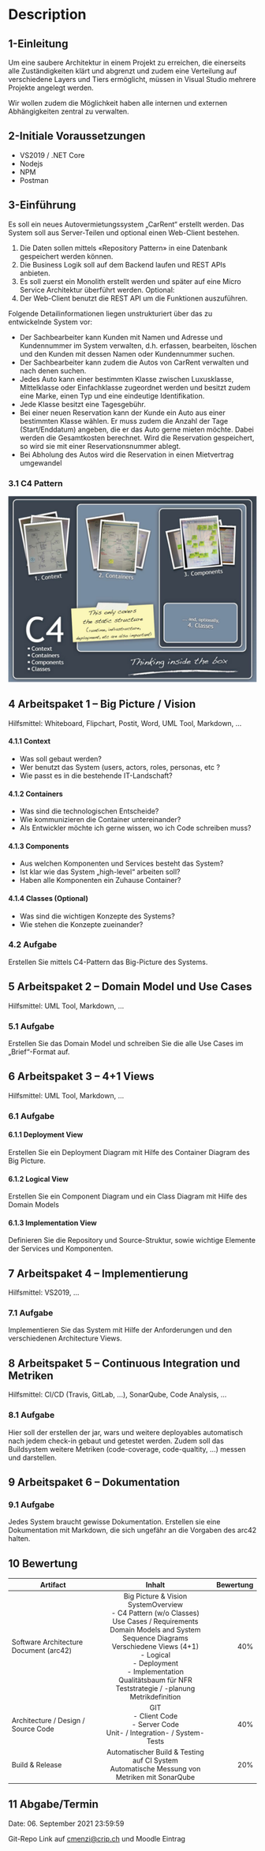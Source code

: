 # Description
## 1-Einleitung
Um eine saubere Architektur in einem Projekt zu erreichen, die einerseits alle Zuständigkeiten klärt und abgrenzt
und zudem eine Verteilung auf verschiedene Layers und Tiers ermöglicht, müssen in Visual Studio mehrere Projekte angelegt werden.

Wir wollen zudem die Möglichkeit haben alle internen und externen Abhängigkeiten zentral zu verwalten.

## 2-Initiale Voraussetzungen
- VS2019 / .NET Core
- Nodejs
- NPM
- Postman

## 3-Einführung
Es soll ein neues Autovermietungssystem „CarRent“ erstellt werden. Das System soll aus Server-Teilen und
optional einen Web-Client bestehen.
1. Die Daten sollen mittels «Repository Pattern» in eine Datenbank gespeichert werden können.
2. Die Business Logik soll auf dem Backend laufen und REST APIs anbieten.
3. Es soll zuerst ein Monolith erstellt werden und später auf eine Micro Service Architektur überführt
werden.
Optional:
4. Der Web-Client benutzt die REST API um die Funktionen auszuführen.

Folgende Detailinformationen liegen unstrukturiert über das zu entwickelnde System vor:

- Der Sachbearbeiter kann Kunden mit Namen und Adresse und Kundennummer im System verwalten,
d.h. erfassen, bearbeiten, löschen und den Kunden mit dessen Namen oder Kundennummer suchen.
- Der Sachbearbeiter kann zudem die Autos von CarRent verwalten und nach denen suchen.
- Jedes Auto kann einer bestimmten Klasse zwischen Luxusklasse, Mittelklasse oder Einfachklasse
zugeordnet werden und besitzt zudem eine Marke, einen Typ und eine eindeutige Identifikation.
- Jede Klasse besitzt eine Tagesgebühr.
- Bei einer neuen Reservation kann der Kunde ein Auto aus einer bestimmten Klasse wählen. Er muss
zudem die Anzahl der Tage (Start/Enddatum) angeben, die er das Auto gerne mieten möchte. Dabei
werden die Gesamtkosten berechnet. Wird die Reservation gespeichert, so wird sie mit einer
Reservationsnummer ablegt.
- Bei Abholung des Autos wird die Reservation in einen Mietvertrag umgewandel

### 3.1 C4 Pattern

![C4-Pattern](images/C4-Pattern.png)

## 4 Arbeitspaket 1 – Big Picture / Vision 
Hilfsmittel: Whiteboard, Flipchart, Postit, Word, UML Tool, Markdown, … 

#### 4.1.1 Context 
- Was soll gebaut werden? 
- Wer benutzt das System (users, actors, roles, personas, etc ? 
- Wie passt es in die bestehende IT-Landschaft? 

#### 4.1.2 Containers 
- Was sind die technologischen Entscheide? 
- Wie kommunizieren die Container untereinander? 
- Als Entwickler möchte ich gerne wissen, wo ich Code schreiben muss? 

#### 4.1.3 Components 
- Aus welchen Komponenten und Services besteht das System? 
- Ist klar wie das System „high-level“ arbeiten soll? 
- Haben alle Komponenten ein Zuhause Container? 

#### 4.1.4 Classes (Optional) 
- Was sind die wichtigen Konzepte des Systems? 
- Wie stehen die Konzepte zueinander? 

### 4.2 Aufgabe 
Erstellen Sie mittels C4-Pattern das Big-Picture des Systems.

## 5 Arbeitspaket 2 – Domain Model und Use Cases 
Hilfsmittel: UML Tool, Markdown, … 

### 5.1 Aufgabe 
Erstellen Sie das Domain Model und schreiben Sie die alle Use Cases im „Brief“-Format auf. 
 
## 6 Arbeitspaket 3 – 4+1 Views 
Hilfsmittel: UML Tool, Markdown, … 

### 6.1 Aufgabe 
#### 6.1.1 Deployment View 
Erstellen Sie ein Deployment Diagram mit Hilfe des Container Diagram des Big Picture. 

#### 6.1.2 Logical View 
Erstellen Sie ein Component Diagram und ein Class Diagram mit Hilfe des Domain Models 

#### 6.1.3 Implementation View 
Definieren Sie die Repository und Source-Struktur, sowie wichtige Elemente der Services und 
Komponenten.

## 7 Arbeitspaket 4 – Implementierung 
Hilfsmittel: VS2019, … 

### 7.1 Aufgabe 
Implementieren Sie das System mit Hilfe der Anforderungen und den verschiedenen Architecture 
Views. 

## 8 Arbeitspaket 5 – Continuous Integration und Metriken 
Hilfsmittel: CI/CD (Travis, GitLab, ...), SonarQube, Code Analysis, …

### 8.1 Aufgabe 
Hier soll der erstellen der jar, wars und weitere deployables automatisch nach jedem check-in gebaut 
und getestet werden. Zudem soll das Buildsystem weitere Metriken (code-coverage, code-qualtity, …) 
messen und darstellen. 

## 9 Arbeitspaket 6 – Dokumentation 
### 9.1 Aufgabe 
Jedes System braucht gewisse Dokumentation. Erstellen sie eine Dokumentation mit Markdown, die 
sich ungefähr an die Vorgaben des arc42 halten.

## 10 Bewertung

| Artifact        | Inhalt           | Bewertung  |
| ------------- |:-------------:| -----:|
| Software Architecture Document (arc42)      | Big Picture & Vision<br>SystemOverview <br>- C4 Pattern (w/o Classes) <br>Use Cases / Requirements <br>Domain Models and System Sequence Diagrams <br>Verschiedene Views (4+1) <br>- Logical <br>- Deployment <br>- Implementation <br>Qualitätsbaum für NFR <br>Teststrategie / -planung <br>Metrikdefinition  | 40% |
| Architecture / Design / Source Code | GIT <br>- Client Code <br>- Server Code <br>Unit- / Integration- / System-Tests       |   40%  |
| Build & Release | Automatischer Build & Testing auf CI System <br>Automatische Messung von Metriken mit SonarQube      |    20% |

## 11 Abgabe/Termin 

Date: 06. September 2021 23:59:59 

Git-Repo Link auf cmenzi@crip.ch und Moodle Eintrag 